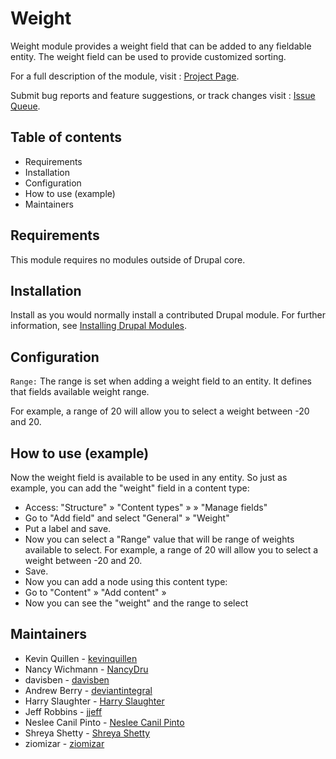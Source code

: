 # Weight

Weight module provides a weight field that can be added to any fieldable entity.
The weight field can be used to provide customized sorting.

For a full description of the module, visit :
[Project Page](https://www.drupal.org/project/weight).

Submit bug reports and feature suggestions, or track changes visit :
[Issue Queue](https://www.drupal.org/project/issues/weight).


## Table of contents

- Requirements
- Installation
- Configuration
- How to use (example)
- Maintainers


## Requirements

This module requires no modules outside of Drupal core.


## Installation

Install as you would normally install a contributed Drupal module. For further
information, see
[Installing Drupal Modules](https://www.drupal.org/docs/extending-drupal/installing-drupal-modules).


## Configuration

`Range:` The range is set when adding a weight field to an entity. It defines
that fields available weight range.

For example, a range of 20 will allow
you to select a weight between -20 and 20.

## How to use (example)

Now the weight field is available to be used in any entity. So just as example,
you can add the "weight" field in a content type:

- Access: "Structure" » "Content types" » <CONTENT-TYPE> » "Manage fields"
- Go to "Add field" and select "General" » "Weight"
- Put a label and save.
- Now you can select a "Range" value that will be range of weights available to
  select. For example, a range of 20 will allow you to select a weight between
  -20 and 20.
- Save.
- Now you can add a node using this content type:
- Go to "Content" » "Add content" » <CONTENT-TYPE>
- Now you can see the "weight" and the range to select


## Maintainers

- Kevin Quillen - [kevinquillen](https://www.drupal.org/u/kevinquillen)
- Nancy Wichmann - [NancyDru](https://www.drupal.org/u/nancydru)
- davisben - [davisben](https://www.drupal.org/u/davisben)
- Andrew Berry - [deviantintegral](https://www.drupal.org/u/deviantintegral)
- Harry Slaughter - [Harry Slaughter](https://www.drupal.org/u/harry-slaughter)
- Jeff Robbins - [jjeff](https://www.drupal.org/u/jjeff)
- Neslee Canil Pinto - [Neslee Canil Pinto](https://www.drupal.org/u/neslee-canil-pinto)
- Shreya Shetty - [Shreya Shetty](https://www.drupal.org/u/shreya-shetty)
- ziomizar - [ziomizar](https://www.drupal.org/u/ziomizar)
